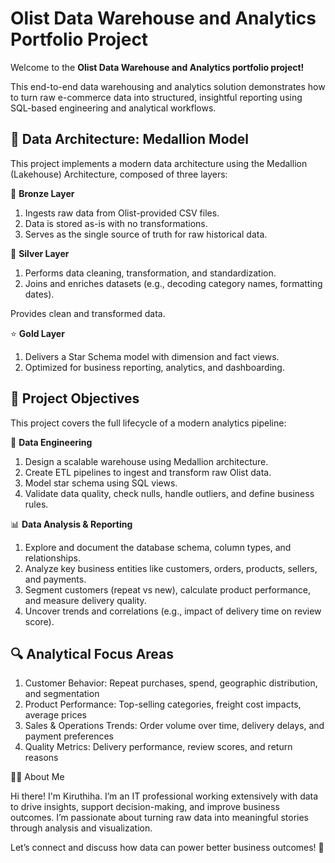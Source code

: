 # Olist Data Warehouse and Analytics Portfolio Project

Welcome to the **Olist Data Warehouse and Analytics portfolio project!**

This end-to-end data warehousing and analytics solution demonstrates how to turn raw e-commerce data into structured, insightful reporting using SQL-based engineering and analytical workflows.

## 🧱 Data Architecture: Medallion Model

This project implements a modern data architecture using the Medallion (Lakehouse) Architecture, composed of three layers:

🔹 **Bronze Layer**

1. Ingests raw data from Olist-provided CSV files.
2. Data is stored as-is with no transformations.
3. Serves as the single source of truth for raw historical data.

🔸 **Silver Layer**

1. Performs data cleaning, transformation, and standardization.
2. Joins and enriches datasets (e.g., decoding category names, formatting dates).

Provides clean and transformed data.

⭐ **Gold Layer**

1. Delivers a Star Schema model with dimension and fact views.
2. Optimized for business reporting, analytics, and dashboarding.

## 📌 Project Objectives

This project covers the full lifecycle of a modern analytics pipeline:

🔧 **Data Engineering**

1. Design a scalable warehouse using Medallion architecture.
2. Create ETL pipelines to ingest and transform raw Olist data.
3. Model star schema using SQL views.
4. Validate data quality, check nulls, handle outliers, and define business rules.

📊 **Data Analysis & Reporting**

1. Explore and document the database schema, column types, and relationships.
2. Analyze key business entities like customers, orders, products, sellers, and payments.
3. Segment customers (repeat vs new), calculate product performance, and measure delivery quality.
4. Uncover trends and correlations (e.g., impact of delivery time on review score).

## 🔍 Analytical Focus Areas

1. Customer Behavior: Repeat purchases, spend, geographic distribution, and segmentation
2. Product Performance: Top-selling categories, freight cost impacts, average prices
3. Sales & Operations Trends: Order volume over time, delivery delays, and payment preferences
4. Quality Metrics: Delivery performance, review scores, and return reasons

🧑‍💻 About Me

Hi there! I'm Kiruthiha. I’m an IT professional working extensively with data to drive insights, support decision-making, and improve business outcomes. I’m passionate about turning raw data into meaningful stories through analysis and visualization.

Let’s connect and discuss how data can power better business outcomes! 🚀
